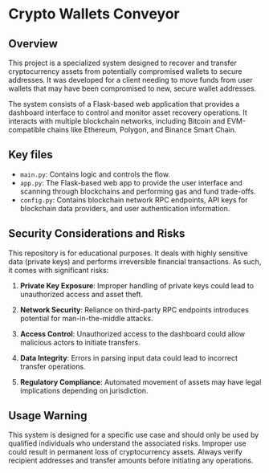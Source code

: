 # Crypto Wallets Conveyor

## Overview

This project is a specialized system designed to recover and transfer cryptocurrency assets from potentially compromised wallets to secure addresses. It was developed for a client needing to move funds from user wallets that may have been compromised to new, secure wallet addresses.

The system consists of a Flask-based web application that provides a dashboard interface to control and monitor asset recovery operations. It interacts with multiple blockchain networks, including Bitcoin and EVM-compatible chains like Ethereum, Polygon, and Binance Smart Chain.

## Key files

- `main.py`: Contains logic and controls the flow.
- `app.py`: The Flask-based web app to provide the user interface and scanning through blockchains and performing gas and fund trade-offs.
- `config.py`: Contains blockchain network RPC endpoints, API keys for blockchain data providers, and user authentication information.

## Security Considerations and Risks

This repository is for educational purposes. It deals with highly sensitive data (private keys) and performs irreversible financial transactions. As such, it comes with significant risks:

1. **Private Key Exposure**: Improper handling of private keys could lead to unauthorized access and asset theft.

2. **Network Security**: Reliance on third-party RPC endpoints introduces potential for man-in-the-middle attacks.

3. **Access Control**: Unauthorized access to the dashboard could allow malicious actors to initiate transfers.

4. **Data Integrity**: Errors in parsing input data could lead to incorrect transfer operations.

5. **Regulatory Compliance**: Automated movement of assets may have legal implications depending on jurisdiction.

## Usage Warning

This system is designed for a specific use case and should only be used by qualified individuals who understand the associated risks. Improper use could result in permanent loss of cryptocurrency assets. Always verify recipient addresses and transfer amounts before initiating any operations.
